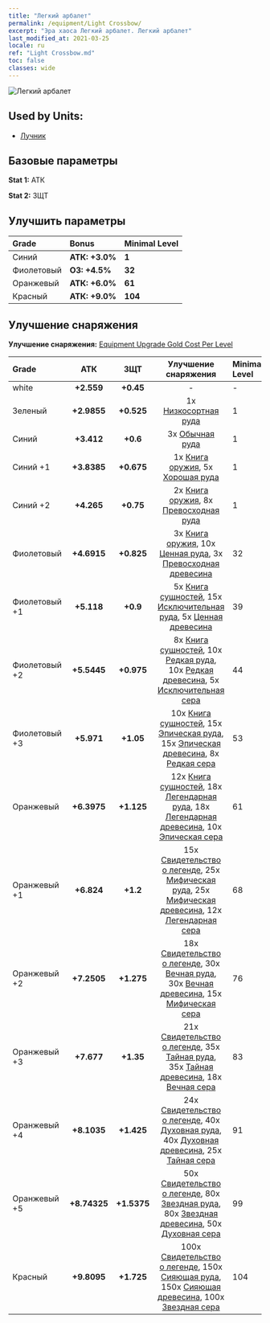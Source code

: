 ```yaml
---
title: "Легкий арбалет"
permalink: /equipment/Light Crossbow/
excerpt: "Эра хаоса Легкий арбалет. Легкий арбалет"
last_modified_at: 2021-03-25
locale: ru
ref: "Light Crossbow.md"
toc: false
classes: wide
---
```


  ![Легкий арбалет](/images/e/e_1021.png)

## Used by Units:

* [Лучник](/ru/units/Marksman/) 


## Базовые параметры
 **Stat 1:** АТК

 **Stat 2:** ЗЩТ

## Улучшить параметры

  |     Grade    |   Bonus | Minimal Level | 
  |:-------------|:--------|:--------------| 
  | Синий | **АТК: +3.0%** | **1** | 
  | Фиолетовый | **ОЗ: +4.5%** | **32** | 
  | Оранжевый | **АТК: +6.0%** | **61** | 
  | Красный | **АТК: +9.0%** | **104** | 


## Улучшение снаряжения
 **Улучшение снаряжения:** [Equipment Upgrade Gold Cost Per Level](/equipment/EquipmentUpgradeCostPerLevel/) 

  |          Grade      | АТК | ЗЩТ | Улучшение снаряжения | Minimal Level |
  |:--------------------|:---------:|:---------:|:----------------:|:--------------|
  | white | **+2.559** | **+0.45** | - | - |
  | Зеленый | **+2.9855** | **+0.525** | 1x [Низкосортная руда](/ru/Items/mat_1/) | 1 |
  | Синий | **+3.412** | **+0.6** | 3x [Обычная руда](/ru/Items/mat_6/) | 1 |
  | Синий +1 | **+3.8385** | **+0.675** | 1x [Книга оружия](/ru/Items/mat_18/), 5x [Хорошая руда](/ru/Items/mat_12/) | 1 |
  | Синий +2 | **+4.265** | **+0.75** | 2x [Книга оружия](/ru/Items/mat_25/), 8x [Превосходная руда](/ru/Items/mat_19/) | 1 |
  | Фиолетовый | **+4.6915** | **+0.825** | 3x [Книга оружия](/ru/Items/mat_32/), 10x [Ценная руда](/ru/Items/mat_26/), 3x [Превосходная древесина](/ru/Items/mat_20/) | 32 |
  | Фиолетовый +1 | **+5.118** | **+0.9** | 5x [Книга сущностей](/ru/Items/mat_39/), 15x [Исключительная руда](/ru/Items/mat_33/), 5x [Ценная древесина](/ru/Items/mat_27/) | 39 |
  | Фиолетовый +2 | **+5.5445** | **+0.975** | 8x [Книга сущностей](/ru/Items/mat_46/), 10x [Редкая руда](/ru/Items/mat_40/), 10x [Редкая древесина](/ru/Items/mat_41/), 5x [Исключительная сера](/ru/Items/mat_36/) | 44 |
  | Фиолетовый +3 | **+5.971** | **+1.05** | 10x [Книга сущностей](/ru/Items/mat_53/), 15x [Эпическая руда](/ru/Items/mat_47/), 15x [Эпическая древесина](/ru/Items/mat_48/), 8x [Редкая сера](/ru/Items/mat_43/) | 53 |
  | Оранжевый | **+6.3975** | **+1.125** | 12x [Книга сущностей](/ru/Items/mat_60/), 18x [Легендарная руда](/ru/Items/mat_54/), 18x [Легендарная древесина](/ru/Items/mat_55/), 10x [Эпическая сера](/ru/Items/mat_50/) | 61 |
  | Оранжевый +1 | **+6.824** | **+1.2** | 15x [Свидетельство о легенде](/ru/Items/mat_67/), 25x [Мифическая руда](/ru/Items/mat_61/), 25x [Мифическая древесина](/ru/Items/mat_62/), 12x [Легендарная сера](/ru/Items/mat_57/) | 68 |
  | Оранжевый +2 | **+7.2505** | **+1.275** | 18x [Свидетельство о легенде](/ru/Items/mat_74/), 30x [Вечная руда](/ru/Items/mat_68/), 30x [Вечная древесина](/ru/Items/mat_69/), 15x [Мифическая сера](/ru/Items/mat_64/) | 76 |
  | Оранжевый +3 | **+7.677** | **+1.35** | 21x [Свидетельство о легенде](/ru/Items/mat_81/), 35x [Тайная руда](/ru/Items/mat_75/), 35x [Тайная древесина](/ru/Items/mat_76/), 18x [Вечная сера](/ru/Items/mat_71/) | 83 |
  | Оранжевый +4 | **+8.1035** | **+1.425** | 24x [Свидетельство о легенде](/ru/Items/mat_88/), 40x [Духовная руда](/ru/Items/mat_82/), 40x [Духовная древесина](/ru/Items/mat_83/), 25x [Тайная сера](/ru/Items/mat_78/) | 91 |
  | Оранжевый +5 | **+8.74325** | **+1.5375** | 50x [Свидетельство о легенде](/ru/Items/mat_95/), 80x [Звездная руда](/ru/Items/mat_89/), 80x [Звездная древесина](/ru/Items/mat_90/), 50x [Духовная сера](/ru/Items/mat_85/) | 99 |
  | Красный | **+9.8095** | **+1.725** | 100x [Свидетельство о легенде](/ru/Items/mat_102/), 150x [Сияющая руда](/ru/Items/mat_96/), 150x [Сияющая древесина](/ru/Items/mat_97/), 100x [Звездная сера](/ru/Items/mat_92/) | 104 |

